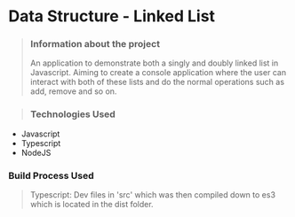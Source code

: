 # Data Structure - Linked List #

> ### Information about the project
> An application to demonstrate both a singly and doubly linked list in Javascript. Aiming to create a console application where the user can interact with both of these lists and do the normal operations such as add, remove and so on.

> ### Technologies Used ###
* Javascript
* Typescript
* NodeJS 

### Build Process Used ###

> Typescript: Dev files in 'src' which was then compiled down to es3 which is located in the dist folder.
